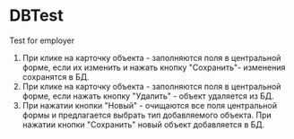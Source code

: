 # DBTest
Test for employer
1. При клике на карточку объекта - заполняются поля в центральной форме, если их изменить и нажать кнопку "Сохранить"- изменения сохранятся в БД.
2. При клике на карточку объекта - заполняются поля в центральной форме, если нажать кнопку "Удалить" - объект удаляется из БД.
3. При нажатии кнопки "Новый" - очищаются все поля центральной формы и предлагается выбрать тип добавляемого объекта. При нажатии кнопки "Сохранить" новый объект добавляется в БД.

